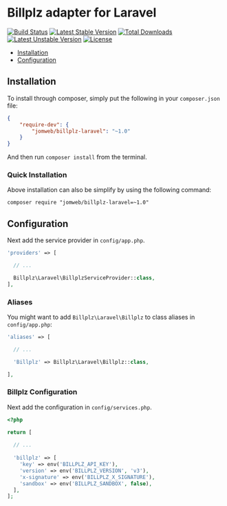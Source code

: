 Billplz adapter for Laravel
==============

[![Build Status](https://travis-ci.org/jomweb/billplz-laravel.svg?branch=master)](https://travis-ci.org/jomweb/billplz-laravel)
[![Latest Stable Version](https://poser.pugx.org/jomweb/billplz-laravel/version)](https://packagist.org/packages/jomweb/billplz-laravel)
[![Total Downloads](https://poser.pugx.org/jomweb/billplz-laravel/downloads)](https://packagist.org/packages/jomweb/billplz-laravel)
[![Latest Unstable Version](https://poser.pugx.org/jomweb/billplz-laravel/v/unstable)](//packagist.org/packages/jomweb/billplz-laravel)
[![License](https://poser.pugx.org/jomweb/billplz-laravel/license)](https://packagist.org/packages/jomweb/billplz-laravel)

* [Installation](#installation)
* [Configuration](#configuration)

## Installation

To install through composer, simply put the following in your `composer.json` file:

```json
{
    "require-dev": {
        "jomweb/billplz-laravel": "~1.0"
    }
}
```

And then run `composer install` from the terminal.

### Quick Installation

Above installation can also be simplify by using the following command:

    composer require "jomweb/billplz-laravel=~1.0"

## Configuration

Next add the service provider in `config/app.php`.

```php
'providers' => [

  // ...

  Billplz\Laravel\BillplzServiceProvider::class,
],
```

### Aliases

You might want to add `Billplz\Laravel\Billplz` to class aliases in `config/app.php`:

```php
'aliases' => [

  // ...

  'Billplz' => Billplz\Laravel\Billplz::class,

],
```

### Billplz Configuration

Next add the configuration in `config/services.php`.

```php
<?php 

return [
  
  // ...
    
  'billplz' => [
    'key' => env('BILLPLZ_API_KEY'),
    'version' => env('BILLPLZ_VERSION', 'v3'),
    'x-signature' => env('BILLPLZ_X_SIGNATURE'),
    'sandbox' => env('BILLPLZ_SANDBOX', false),
  ],
];
```
